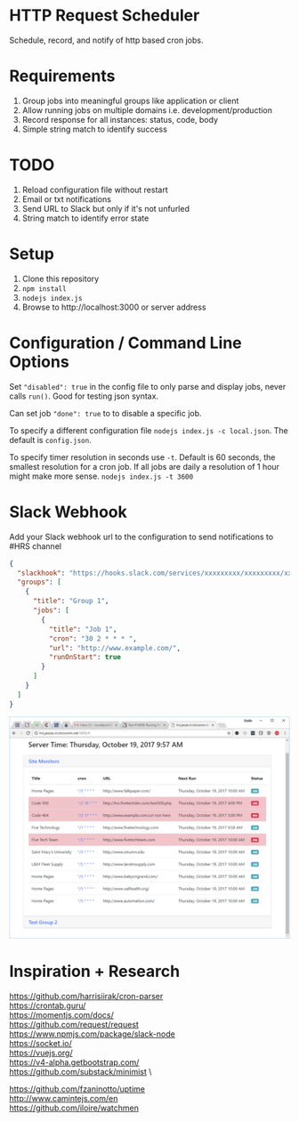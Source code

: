 # HTTP Request Scheduler

Schedule, record, and notify of http based cron jobs.

# Requirements

1. Group jobs into meaningful groups like application or client
2. Allow running jobs on multiple domains i.e. development/production
3. Record response for all instances: status, code, body
4. Simple string match to identify success

# TODO

1. Reload configuration file without restart
2. Email or txt notifications
3. Send URL to Slack but only if it's not unfurled
4. String match to identify error state

# Setup

1. Clone this repository
2. `npm install`
3. `nodejs index.js`
4. Browse to http://localhost:3000 or server address

# Configuration / Command Line Options

Set `"disabled": true` in the config file to only parse and display jobs, never calls `run()`.  Good for testing json
syntax.

Can set job `"done": true` to to disable a specific job.

To specify a different configuration file `nodejs index.js -c local.json`.  The default is
`config.json`.

To specify timer resolution in seconds use `-t`. Default is 60 seconds, the smallest resolution
for a cron job. If all jobs are daily a resolution of 1 hour might make more sense. 
`nodejs index.js -t 3600`

# Slack Webhook

Add your Slack webhook url to the configuration to send notifications to #HRS channel

```json
{
  "slackhook": "https://hooks.slack.com/services/xxxxxxxxx/xxxxxxxxx/xxxxxxxxxxxxxxxxxxxxxxxx",
  "groups": [ 
    {
      "title": "Group 1",
      "jobs": [
        {
          "title": "Job 1",
          "cron": "30 2 * * * ",
          "url": "http://www.example.com/",
          "runOnStart": true
        }
      ]
    }
  ]
}
```

![](hrs.png)

# Inspiration + Research
https://github.com/harrisiirak/cron-parser \
https://crontab.guru/ \
https://momentjs.com/docs/ \
https://github.com/request/request \
https://www.npmjs.com/package/slack-node \
https://socket.io/ \
https://vuejs.org/ \
https://v4-alpha.getbootstrap.com/ \
https://github.com/substack/minimist \


https://github.com/fzaninotto/uptime \
http://www.camintejs.com/en \
https://github.com/iloire/watchmen

